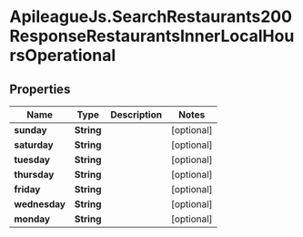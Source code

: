 # ApileagueJs.SearchRestaurants200ResponseRestaurantsInnerLocalHoursOperational

## Properties

Name | Type | Description | Notes
------------ | ------------- | ------------- | -------------
**sunday** | **String** |  | [optional] 
**saturday** | **String** |  | [optional] 
**tuesday** | **String** |  | [optional] 
**thursday** | **String** |  | [optional] 
**friday** | **String** |  | [optional] 
**wednesday** | **String** |  | [optional] 
**monday** | **String** |  | [optional] 



